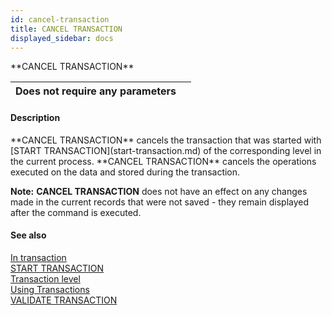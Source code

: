```yaml
---
id: cancel-transaction
title: CANCEL TRANSACTION
displayed_sidebar: docs
---
```


<!--REF #_command_.CANCEL TRANSACTION.Syntax-->**CANCEL TRANSACTION**<!-- END REF-->
<!--REF #_command_.CANCEL TRANSACTION.Params-->
| Does not require any parameters |  |
| --- | --- |

<!-- END REF-->

#### Description 

<!--REF #_command_.CANCEL TRANSACTION.Summary-->**CANCEL TRANSACTION** cancels the transaction that was started with [START TRANSACTION](start-transaction.md) of the corresponding level in the current process.<!-- END REF--> **CANCEL TRANSACTION** cancels the operations executed on the data and stored during the transaction.

**Note:** **CANCEL TRANSACTION** does not have an effect on any changes made in the current records that were not saved - they remain displayed after the command is executed.

#### See also 

[In transaction](in-transaction.md)  
[START TRANSACTION](start-transaction.md)  
[Transaction level](transaction-level.md)  
[Using Transactions](../../4D/20-R6/Using-Transactions.300-6958365.en.html)  
[VALIDATE TRANSACTION](validate-transaction.md)  